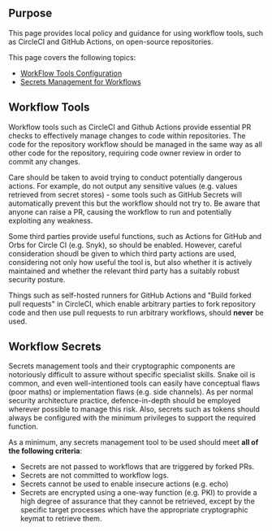 ## Purpose

This page provides local policy and guidance for using workflow tools, such as CircleCI and GitHub Actions, on open-source repositories.

This page covers the following topics:
* [WorkFlow Tools Configuration](#workflow-tools)
* [Secrets Management for Workflows](#workflow-secrets)


## Workflow Tools

Workflow tools such as CircleCI and Github Actions provide essential PR checks to effectively manage changes to code within repositories. The code for the repository workflow should be managed in the same way as all other code for the repository, requiring code owner review in order to commit any changes.

Care should be taken to avoid trying to conduct potentially dangerous actions. For example, do not output any sensitive values (e.g. values retrieved from secret stores) - some tools such as GitHub Secrets will automatically prevent this but the workflow should not try to. Be aware that anyone can raise a PR, causing the workflow to run and potentially exploiting any weakness.

Some third parties provide useful functions, such as Actions for GitHub and Orbs for Circle CI (e.g. Snyk), so should be enabled. However, careful consideration shoudl be given to which third party actions are used, considering not only how useful the tool is, but also whether it is actively maintained and whether the relevant third party has a suitably robust security posture.

Things such as self-hosted runners for GitHub Actions and "Build forked pull requests" in CircleCI, which enable arbitrary parties to fork repository code and then use pull requests to run arbitrary workflows, should **never** be used.


## Workflow Secrets

Secrets management tools and their cryptographic components are notoriously difficult to assure without specific specialist skills. Snake oil is common, and even well-intentioned tools can easily have conceptual flaws (poor maths) or implementation flaws (e.g. side channels). As per normal security architecture practice, defence-in-depth should be employed wherever possible to manage this risk. Also, secrets such as tokens should always be configured with the minimum privileges to support the required function.

As a minimum, any secrets management tool to be used should meet **all of the following criteria**:
* Secrets are not passed to workflows that are triggered by forked PRs.
* Secrets are not committed to workflow logs.
* Secrets cannot be used to enable insecure actions (e.g. echo)
* Secrets are encrypted using a one-way function (e.g. PKI) to provide a high degree of assurance that they cannot be retrieved, except by the specific target processes which have the appropriate cryptographic keymat to retrieve them.
